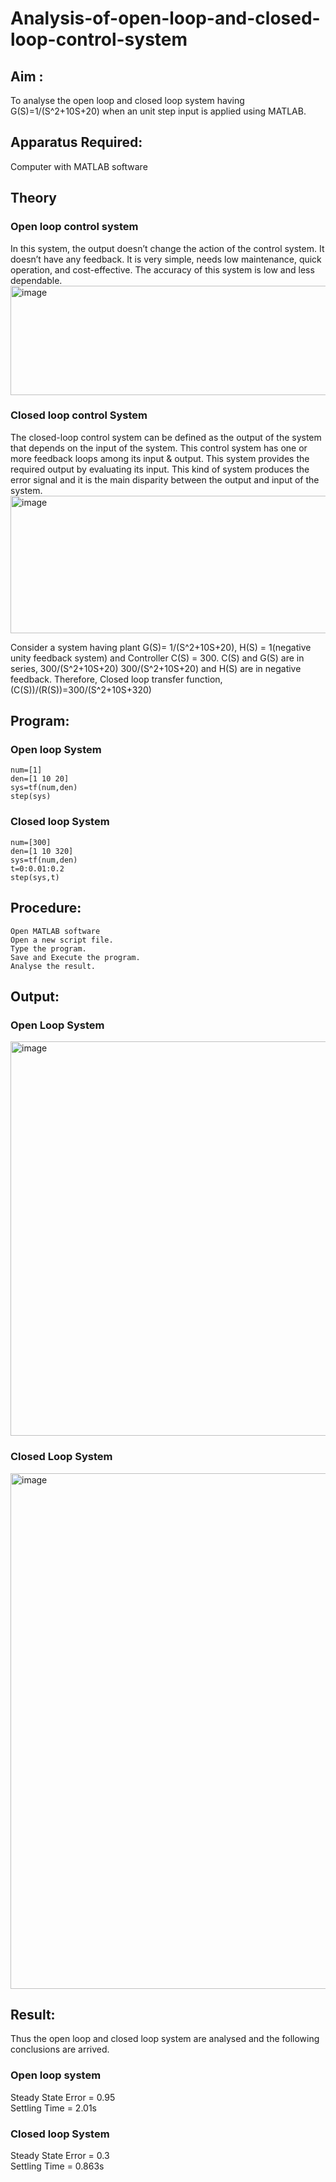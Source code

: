  # Analysis-of-open-loop-and-closed-loop-control-system
## Aim :
  To analyse the open loop and closed loop system having G(S)=1/(S^2+10S+20)  when an unit step input is applied using MATLAB.
## Apparatus Required:
  Computer with MATLAB software
## Theory
  ### Open loop control system
  In this system, the output doesn’t change the action of the control system. It doesn’t have any feedback. It is very simple, needs low maintenance, quick operation, and cost-effective. The accuracy of this system is low and less dependable.
  <img width="652" height="175" alt="image" src="https://github.com/user-attachments/assets/0a9d8129-eb64-40bb-8efd-434edcb2bd5a" />
 ### Closed loop control System
The closed-loop control system can be defined as the output of the system that depends on the input of the system. This control system has one or more feedback loops among its input & output. This system provides the required output by evaluating its input. This kind of system produces the error signal and it is the main disparity between the output and input of the system.
                     <img width="508" height="220" alt="image" src="https://github.com/user-attachments/assets/ad4b9b9e-bf06-4108-a4c0-5320be064b1f" />

Consider a system having plant G(S)=  1/(S^2+10S+20), H(S) = 1(negative unity feedback system) and Controller C(S) = 300.
C(S) and G(S) are in series, 300/(S^2+10S+20)
300/(S^2+10S+20) and H(S) are in negative feedback.
Therefore, Closed loop transfer function, (C(S))/(R(S))=300/(S^2+10S+320)
## Program: 
### Open loop System
```
num=[1]
den=[1 10 20]
sys=tf(num,den)
step(sys)
```

### Closed loop System
```
num=[300]
den=[1 10 320]
sys=tf(num,den)
t=0:0.01:0.2
step(sys,t)
```

## Procedure:
	Open MATLAB software
	Open a new script file.
	Type the program.
	Save and Execute the program.
	Analyse the result.
## Output:
### Open Loop System
<img width="708" height="631" alt="image" src="https://github.com/user-attachments/assets/5284c53a-e84d-45a6-beef-f9264cafb578" />

### Closed Loop System
<img width="921" height="825" alt="image" src="https://github.com/user-attachments/assets/a33e3066-da6a-4cf8-9b7d-92cddd63a22f" />

## Result:
Thus the open loop and closed loop system are analysed and the following conclusions are arrived.
### Open loop system
Steady State Error =  0.95<br>
Settling Time = 2.01s
### Closed loop System
Steady State Error =  0.3<br>
Settling Time = 0.863s





